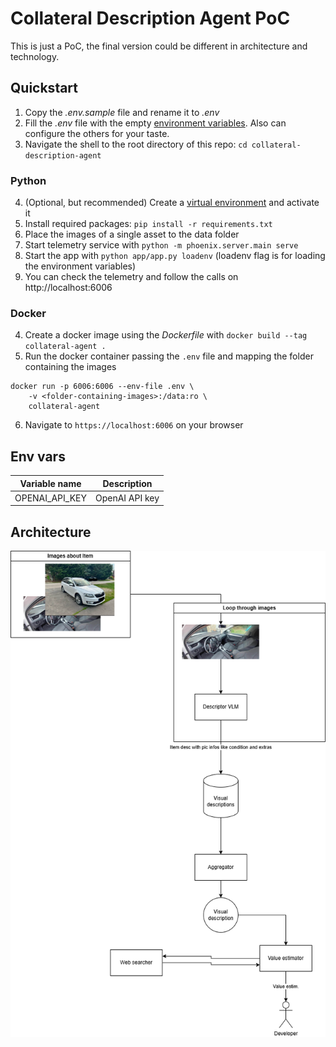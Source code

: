 # Collateral Description Agent PoC
This is just a PoC, the final version could be different in architecture and technology.

## Quickstart

1. Copy the *.env.sample* file and rename it to *.env*
2. Fill the *.env* file with the empty [environment variables](#env-vars). Also can configure the others for your taste.
3. Navigate the shell to the root directory of this repo: `cd collateral-description-agent`

### Python
4. (Optional, but recommended) Create a [virtual environment](https://docs.python.org/3/library/venv.html) and activate it
5. Install required packages: `pip install -r requirements.txt`
6. Place the images of a single asset to the data folder
7. Start telemetry service with `python -m phoenix.server.main serve`
8. Start the app with `python app/app.py loadenv` (loadenv flag is for loading the environment variables)
9. You can check the telemetry and follow the calls on http://localhost:6006

### Docker
4. Create a docker image using the *Dockerfile* with `docker build --tag collateral-agent .`
5. Run the docker container passing the `.env` file and mapping the folder containing the images
```
docker run -p 6006:6006 --env-file .env \
    -v <folder-containing-images>:/data:ro \
    collateral-agent
```
6. Navigate to `https://localhost:6006` on your browser

## Env vars

| Variable name           | Description                                                                                                                                                                        |
| ----------------------- | ---------------------------------------------------------------------------------------------------------------------------------------------------------------------------------- |
| OPENAI_API_KEY          | OpenAI API key                                                                            |


## Architecture
![architecture diagram of the application](documentation/architecture.png "Architecture")